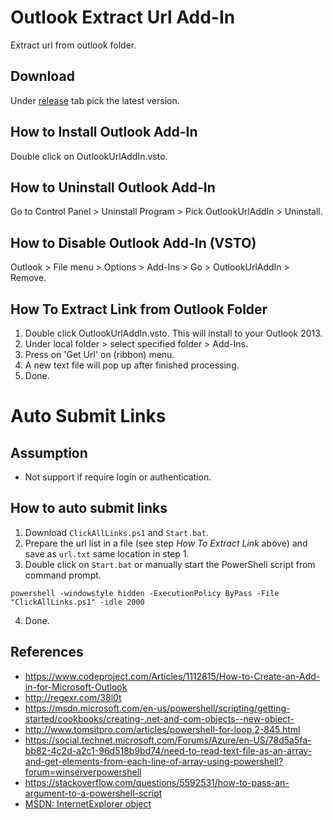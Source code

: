 # Outlook Extract Url Add-In
Extract url from outlook folder.

## Download
Under [release](https://github.com/yancyn/OutlookUrlAddIn/releases) tab pick the latest version.

## How to Install Outlook Add-In
Double click on OutlookUrlAddIn.vsto.

## How to Uninstall Outlook Add-In
Go to Control Panel > Uninstall Program > Pick OutlookUrlAddIn > Uninstall.

## How to Disable Outlook Add-In (VSTO)
Outlook > File menu > Options > Add-Ins > Go > OutlookUrlAddIn > Remove.

## How To Extract Link from Outlook Folder
1. Double click OutlookUrlAddIn.vsto. This will install to your Outlook 2013.
2. Under local folder > select specified folder > Add-Ins.
3. Press on 'Get Url' on (ribbon) menu.
4. A new text file will pop up after finished processing.
5. Done.

# Auto Submit Links
## Assumption
- Not support if require login or authentication.

## How to auto submit links
1. Download ``ClickAllLinks.ps1`` and ``Start.bat``.
2. Prepare the url list in a file (see step _How To Extract Link_ above) and save as ``url.txt`` same location in step 1.
3. Double click on ``Start.bat`` or manually start the PowerShell script from command prompt.
```
powershell -windowstyle hidden -ExecutionPolicy ByPass -File "ClickAllLinks.ps1" -idle 2000
```
4. Done.

## References
- https://www.codeproject.com/Articles/1112815/How-to-Create-an-Add-in-for-Microsoft-Outlook
- http://regexr.com/38l0t
- https://msdn.microsoft.com/en-us/powershell/scripting/getting-started/cookbooks/creating-.net-and-com-objects--new-object-
- http://www.tomsitpro.com/articles/powershell-for-loop,2-845.html
- https://social.technet.microsoft.com/Forums/Azure/en-US/78d5a5fa-bb82-4c2d-a2c1-96d518b9bd74/need-to-read-text-file-as-an-array-and-get-elements-from-each-line-of-array-using-powershell?forum=winserverpowershell
- https://stackoverflow.com/questions/5592531/how-to-pass-an-argument-to-a-powershell-script
- [MSDN: InternetExplorer object](https://msdn.microsoft.com/en-us/library/aa752084)
